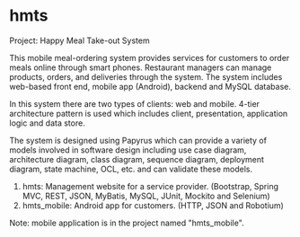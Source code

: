 # hmts
Project: Happy Meal Take-out System

This mobile meal-ordering system provides services for customers to order meals online through smart phones. Restaurant managers can manage products, orders, and deliveries through the system. The system includes web-based front end, mobile app (Android), backend and MySQL database.

In this system there are two types of clients: web and mobile. 4-tier architecture pattern is used which includes client, presentation, application logic and data store.

The system is designed using Papyrus which can provide a variety of models involved in software design including use case diagram, architecture diagram, class diagram, sequence diagram, deployment diagram, state machine, OCL, etc. and can validate these models.

1. hmts: Management website for a service provider. (Bootstrap, Spring MVC, REST, JSON, MyBatis, MySQL, JUnit, Mockito and Selenium)
2. hmts_mobile: Android app for customers. (HTTP, JSON and Robotium)

Note: mobile application is in the project named "hmts_mobile".
